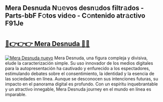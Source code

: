 ## Mera Desnuda N𝚞𝚎vos desn𝚞dos filtr𝚊dos - Parts-bbF F𝚘tos vid𝚎o - C𝚘ntenido atr𝚊ctivo F91Je

# <h2><a href="http://mb6ccsh.tromn.icu/?c=Mera+Desnuda">🔗👉👉👉 Mera Desnuda 🔗🔗</a></h2>

[![Mera Desnuda nuevo](https://i.imgur.com/pEAQMta.gif)](http://mb6ccsh.tromn.icu/?c=Mera+Desnuda)
Mera Desnuda, una figura compleja y divisiva, elude la caracterización simple. Su uso innovador de los medios digitales para la autopresentación ha cautivado y enfurecido a los espectadores, estimulando debates sobre el consentimiento, la identidad y la esencia de las sociedades en línea. Aunque se desconocen sus intenciones futuras, su impacto en el panorama digital es profundo. Con un espíritu inquebrantable y un atractivo innegable, Mera Desnuda journey en el mundo en línea es imparable.
